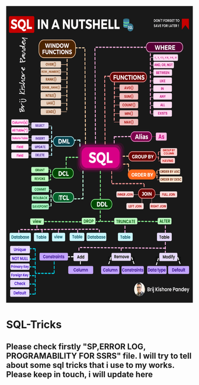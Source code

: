 <div align="center">
  <img height="800" src="https://github.com/krmsmsk/Resimler/blob/main/SQL/1694137304212.gif?raw=true)https://github.com/krmsmsk/Resimler/blob/main/SQL/1694137304212.gif?raw=true"  />
</div>

###

# SQL-Tricks
<h2> Please check firstly "SP,ERROR LOG, PROGRAMABILITY FOR SSRS" file.
I will try to tell about some sql tricks that i use to my works. Please keep in touch, i will update here </h2>



